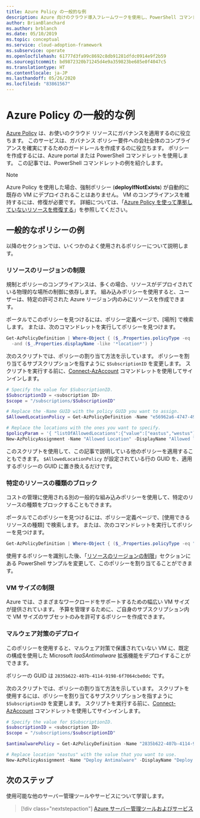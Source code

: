 ```yaml
---
title: Azure Policy の一般的な例
description: Azure 向けのクラウド導入フレームワークを使用し、PowerShell コマンドレットでポリシーを作成することにより、ガバナンス ポリシー要件に対するコンプライアンスを確保します。
author: BrianBlanchard
ms.author: brblanch
ms.date: 05/10/2019
ms.topic: conceptual
ms.service: cloud-adoption-framework
ms.subservice: operate
ms.openlocfilehash: 61777d3fa99c8692c8db91281dfdc0914e9f2b59
ms.sourcegitcommit: bd9872320b71245d4e9a359823be685e0f4047c5
ms.translationtype: HT
ms.contentlocale: ja-JP
ms.lasthandoff: 05/26/2020
ms.locfileid: "83861567"
---
```

# <a name="common-azure-policy-examples"></a>Azure Policy の一般的な例

[Azure Policy](https://docs.microsoft.com/azure/governance/policy/overview) は、お使いのクラウド リソースにガバナンスを適用するのに役立ちます。 このサービスは、ガバナンス ポリシー要件への会社全体のコンプライアンスを確実にするためのガードレールを作成するのに役立ちます。 ポリシーを作成するには、Azure portal または PowerShell コマンドレットを使用します。 この記事では、PowerShell コマンドレットの例を紹介します。

> [!NOTE]
> Azure Policy を使用した場合、強制ポリシー (**deployIfNotExists**) が自動的に既存の VM にデプロイされることはありません。 VM のコンプライアンスを維持するには、修復が必要です。 詳細については、「[Azure Policy を使って準拠していないリソースを修復する](https://docs.microsoft.com/azure/governance/policy/how-to/remediate-resources)」を参照してください。

## <a name="common-policy-examples"></a>一般的なポリシーの例

以降のセクションでは、いくつかのよく使用されるポリシーについて説明します。

### <a name="restrict-resource-regions"></a>リソースのリージョンの制限

規制とポリシーのコンプライアンスは、多くの場合、リソースがデプロイされている物理的な場所の制御に依存します。 組み込みポリシーを使用すると、ユーザーは、特定の許可された Azure リージョン内のみにリソースを作成できます。

ポータルでこのポリシーを見つけるには、ポリシー定義ページで、[場所] で検索します。 または、次のコマンドレットを実行してポリシーを見つけます。

```powershell
Get-AzPolicyDefinition | Where-Object { ($_.Properties.policyType -eq 'BuiltIn') `
  -and ($_.Properties.displayName -like '*location*') }
```

次のスクリプトでは、ポリシーの割り当て方法を示しています。 ポリシーを割り当てるサブスクリプションを指すように `$SubscriptionID` を変更します。 スクリプトを実行する前に、[Connect-AzAccount](https://docs.microsoft.com/powershell/module/az.accounts/connect-azaccount?view=azps-2.1.0) コマンドレットを使用してサインインします。

```powershell
# Specify the value for $SubscriptionID.
$SubscriptionID = <subscription ID>
$scope = "/subscriptions/$SubscriptionID"

# Replace the -Name GUID with the policy GUID you want to assign.
$AllowedLocationPolicy = Get-AzPolicyDefinition -Name "e56962a6-4747-49cd-b67b-bf8b01975c4c"

# Replace the locations with the ones you want to specify.
$policyParam = '{ "listOfAllowedLocations":{"value":["eastus","westus"]}}'
New-AzPolicyAssignment -Name "Allowed Location" -DisplayName "Allowed locations for resource creation" -Scope $scope -PolicyDefinition $AllowedLocationPolicy -Location eastus -PolicyParameter $policyParam
```

このスクリプトを使用して、この記事で説明している他のポリシーを適用することもできます。 `$AllowedLocationPolicy` が設定されている行の GUID を、適用するポリシーの GUID に置き換えるだけです。

### <a name="block-certain-resource-types"></a>特定のリソースの種類のブロック

コストの管理に使用される別の一般的な組み込みポリシーを使用して、特定のリソースの種類をブロックすることもできます。

ポータルでこのポリシーを見つけるには、ポリシー定義ページで、[使用できるリソースの種類] で検索します。 または、次のコマンドレットを実行してポリシーを見つけます。

```powershell
Get-AzPolicyDefinition | Where-Object { ($_.Properties.policyType -eq "BuiltIn") -and ($_.Properties.displayName -like "*allowed resource types") }
```

使用するポリシーを識別した後、「[リソースのリージョンの制限](#restrict-resource-regions)」セクションにある PowerShell サンプルを変更して、このポリシーを割り当てることができます。

### <a name="restrict-vm-size"></a>VM サイズの制限

Azure では、さまざまなワークロードをサポートするための幅広い VM サイズが提供されています。 予算を管理するために、ご自身のサブスクリプション内で VM サイズのサブセットのみを許可するポリシーを作成できます。

### <a name="deploy-antimalware"></a>マルウェア対策のデプロイ

このポリシーを使用すると、マルウェア対策で保護されていない VM に、既定の構成を使用した Microsoft _IaaSAntimalware_ 拡張機能をデプロイすることができます。

ポリシーの GUID は `2835b622-407b-4114-9198-6f7064cbe0dc` です。

次のスクリプトでは、ポリシーの割り当て方法を示しています。 スクリプトを使用するには、ポリシーを割り当てるサブスクリプションを指すように `$SubscriptionID` を変更します。 スクリプトを実行する前に、[Connect-AzAccount](https://docs.microsoft.com/powershell/module/az.accounts/connect-azaccount?view=azps-2.1.0) コマンドレットを使用してサインインします。

```powershell
# Specify the value for $SubscriptionID.
$subscriptionID = <subscription ID>
$scope = "/subscriptions/$subscriptionID"

$antimalwarePolicy = Get-AzPolicyDefinition -Name "2835b622-407b-4114-9198-6f7064cbe0dc"

# Replace location "eastus" with the value that you want to use.
New-AzPolicyAssignment -Name "Deploy Antimalware" -DisplayName "Deploy default Microsoft IaaSAntimalware extension for Windows Server" -Scope $scope -PolicyDefinition $antimalwarePolicy -Location eastus –AssignIdentity

```

## <a name="next-steps"></a>次のステップ

使用可能な他のサーバー管理ツールやサービスについて学習します。

> [!div class="nextstepaction"]
> [Azure サーバー管理ツールおよびサービス](./tools-services.md)
